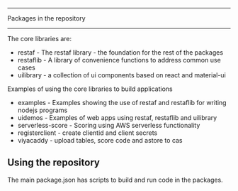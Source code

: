 
---

Packages in the repository

---

The core libraries are:

- restaf    - The restaf library - the foundation for the rest of the packages
- restaflib - A library of convenience functions to address common use cases
- uilibrary - a collection of ui components based on react and material-ui

Examples of using the core libraries to build applications

- examples  - Examples showing the use of restaf and restaflib for writing nodejs programs
- uidemos   - Examples of web apps using restaf, restaflib and uilibrary
- serverless-score - Scoring using AWS serverless functionality
- registerclient - create clientid and client secrets
- viyacaddy - upload tables, score code and astore to cas


## Using the repository

The main package.json has scripts to build and run code in the packages.